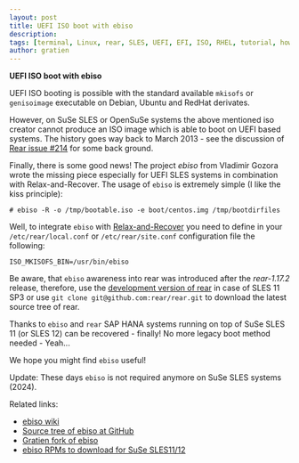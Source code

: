 ```yaml
---
layout: post
title: UEFI ISO boot with ebiso
description:
tags: [terminal, Linux, rear, SLES, UEFI, EFI, ISO, RHEL, tutorial, howto, it3 consultants]
author: gratien
---
```


<strong>UEFI ISO boot with ebiso</strong>

UEFI ISO booting is possible with the standard available `mkisofs` or `genisoimage` executable on Debian, Ubuntu and RedHat derivates. 

However, on SuSe SLES or OpenSuSe systems the above mentioned iso creator cannot produce an ISO image which is able to boot on UEFI based systems. The history goes way back to March 2013 - see the discussion of [Rear issue #214](https://github.com/rear/rear/issues/214) for some back ground. 

Finally, there is some good news! The project *ebiso* from Vladimir Gozora wrote the missing piece especially for UEFI SLES systems in combination with Relax-and-Recover. The usage of `ebiso` is extremely simple (I like the kiss principle):

    # ebiso -R -o /tmp/bootable.iso -e boot/centos.img /tmp/bootdirfiles

Well, to integrate `ebiso` with [Relax-and-Recover](http://relax-and-recover.org) you need to define in your `/etc/rear/local.conf` or `/etc/rear/site.conf` configuration file the following:

    ISO_MKISOFS_BIN=/usr/bin/ebiso

Be aware, that `ebiso` awareness into rear was introduced after the *rear-1.17.2* release, therefore, use the [development version of rear](http://download.opensuse.org/repositories/Archiving:/Backup:/Rear:/Snapshot/SLE_11_SP3/x86_64/) in case of SLES 11 SP3 or use `git clone git@github.com:rear/rear.git` to download the latest source tree of rear.

Thanks to `ebiso` and `rear` SAP HANA systems running on top of SuSe SLES 11 (or SLES 12) can be recovered - finally! No more legacy boot method needed - Yeah... 

We hope you might find `ebiso` useful!


Update: These days `ebiso` is not required anymore on SuSe SLES systems (2024).

Related links:

* [ebiso wiki](https://github.com/gozora/ebiso/wiki)
* [Source tree of ebiso at GitHub](https://github.com/gozora/ebiso)
* [Gratien fork of ebiso](https://github.com/gdha/ebiso)
* [ebiso RPMs to download for SuSe SLES11/12](http://download.opensuse.org/repositories/home:/gdha/)

